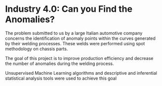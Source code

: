 # Industry 4.0: Can you Find the Anomalies?

The problem submitted to us by a large Italian automotive company concerns the identification of anomaly points within the curves generated by their welding processes. These welds were performed using spot methodology on chassis parts.
 
The goal of this project is to improve production efficiency and decrease the number of anomalies during the welding process. 

Unsupervised Machine Learning algorithms and descriptive and inferential statistical analysis tools were used to achieve this goal
